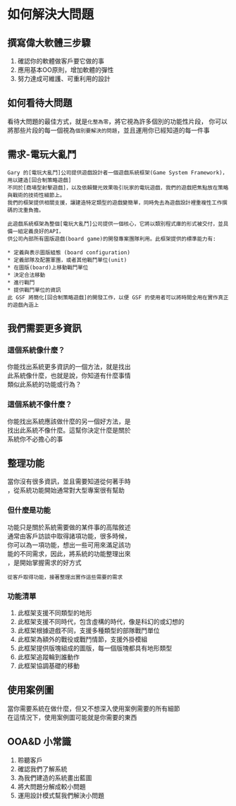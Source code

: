 # 如何解決大問題

## 撰寫偉大軟體三步驟

1. 確認你的軟體做客戶要它做的事
2. 應用基本OO原則，增加軟體的彈性
3. 努力達成可維護、可重利用的設計

## 如何看待大問題
看待大問題的最佳方式，就是```化整為零```，將它視為許多個別的功能性片段，
你可以將那些片段的每一個視為```個別要解決的問題```，並且運用你已經知道的每一件事

## 需求-電玩大亂鬥
``` 
Gary 的[電玩大亂鬥]公司提供遊戲設計者一個遊戲系統框架(Game System Framework)，用以建造[回合制策略遊戲]  
不同於[商場型射擊遊戲]，以及依賴聲光效果吸引玩家的電玩遊戲，我們的遊戲把焦點放在策略與戰術的技術性細節上。  
我們的框架提供相關支援，讓建造特定類型的遊戲變簡單，同時免去為遊戲設計裡重複性工作撰碼的沈重負擔。  

此遊戲系統框架為整個[電玩大亂鬥]公司提供一個核心，它將以類別程式庫的形式被交付，並具備一組定義良好的API，  
供公司內部所有圖版遊戲(board game)的開發專案團隊利用。此框架提供的標準能力有:

* 定義與表示圖版組態 (board configuration)
* 定義部隊及配置軍團，或者其他戰鬥單位(unit)
* 在圖版(board)上移動戰鬥單位
* 決定合法移動
* 進行戰鬥
* 提供戰鬥單位的資訊
此 GSF 將簡化[回合制策略遊戲]的開發工作，以便 GSF 的使用者可以將時間全用在實作真正的遊戲內涵上
```

## 我們需要更多資訊
### 這個系統像什麼？

你能找出系統更多資訊的一個方法，就是找出  
此系統像什麼，也就是說，你知道有什麼事情  
類似此系統的功能或行為？

### 這個系統不像什麼？

你能找出系統應該做什麼的另一個好方法，是  
找出此系統不像什麼。這幫你決定什麼是關於  
系統你不必擔心的事

## 整理功能

當你沒有很多資訊，並且需要知道從何著手時  
，從系統功能開始通常對大型專案很有幫助

### 但什麼是功能

功能只是關於系統需要做的某件事的高階敘述  
通常由客戶訪談中取得諸項功能，很多時候，  
你可以為一項功能，想出一些可用來滿足該功  
能的不同需求，因此，將系統的功能整理出來  
，是開始掌握需求的好方式  

```從客戶取得功能，接著整理出實作這些需要的需求```


### 功能清單

1. 此框架支援不同類型的地形
2. 此框架支援不同時代，包含虛構的時代，像是科幻的或幻想的
3. 此框架根據遊戲不同，支援多種類型的部隊戰鬥單位
4. 此框架為額外的戰役或戰鬥情節，支援外掛模組
5. 此框架提供版塊組成的圖版，每一個版塊都具有地形類型
6. 此框架追蹤輪到誰動作
7. 此框架協調基礎的移動

## 使用案例圖

當你需要系統在做什麼，但又不想深入使用案例需要的所有細節  
在這情況下，使用案例圖可能就是你需要的東西

## OOA&D 小常識

1. 聆聽客戶
2. 確認我們了解系統
3. 為我們建造的系統畫出藍圖
4. 將大問題分解成較小問題
5. 運用設計模式幫我們解決小問題



